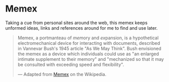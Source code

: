 # Memex

Taking a cue from personal sites around the web, this memex keeps unformed ideas, links and references around for me to find and use later.

> Memex, a portmanteau of <em>mem</em>ory and <em>ex</em>pansion, is a hypothetical electromechanical device for interacting with documents, described in Vannevar Bush's 1945 article "As We May Think". Bush envisioned the memex as a device which individuals could use as "an enlarged intimate supplement to their memory" and "mechanized so that it may be consulted with exceeding speed and flexibility".
>
> — Adapted from [Memex](https://en.wikipedia.org/wiki/Memex) on the Wikipedia.
